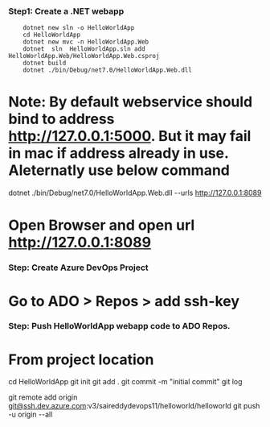 ### Step1:  Create a .NET webapp
```
	dotnet new sln -o HelloWorldApp
	cd HelloWorldApp
	dotnet new mvc -n HelloWorldApp.Web
	dotnet  sln  HelloWorldApp.sln add HelloWorldApp.Web/HelloWorldApp.Web.csproj
	dotnet build
	dotnet ./bin/Debug/net7.0/HelloWorldApp.Web.dll
```
# Note: By default webservice should bind to address http://127.0.0.1:5000. But it may fail in mac if address already in use. Aleternatly use below command

dotnet ./bin/Debug/net7.0/HelloWorldApp.Web.dll --urls http://127.0.0.1:8089
# Open Browser and open url http://127.0.0.1:8089

### Step: Create Azure DevOps Project
# Go to ADO > Repos > add ssh-key
### Step: Push HelloWorldApp webapp code to ADO Repos.
# From project location
cd HelloWorldApp
git init
git add .
git commit -m "initial commit" 
git log

git remote add origin git@ssh.dev.azure.com:v3/saireddydevops11/helloworld/helloworld
git push -u origin --all


